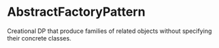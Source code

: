 # AbstractFactoryPattern
Creational DP that produce families of related objects without specifying their concrete classes.
